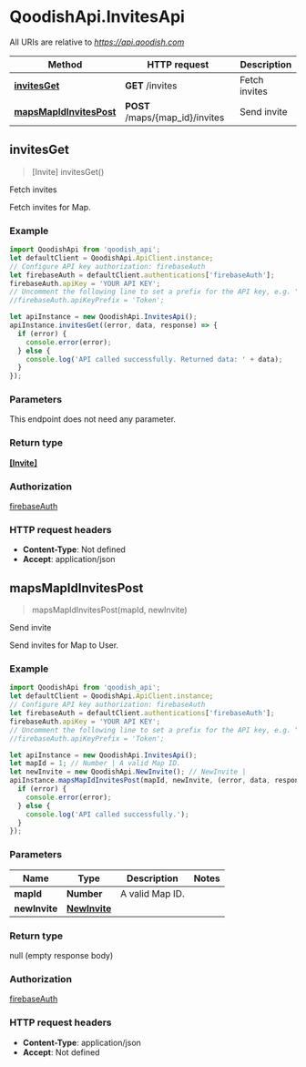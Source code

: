 # QoodishApi.InvitesApi

All URIs are relative to *https://api.qoodish.com*

Method | HTTP request | Description
------------- | ------------- | -------------
[**invitesGet**](InvitesApi.md#invitesGet) | **GET** /invites | Fetch invites
[**mapsMapIdInvitesPost**](InvitesApi.md#mapsMapIdInvitesPost) | **POST** /maps/{map_id}/invites | Send invite



## invitesGet

> [Invite] invitesGet()

Fetch invites

Fetch invites for Map.

### Example

```javascript
import QoodishApi from 'qoodish_api';
let defaultClient = QoodishApi.ApiClient.instance;
// Configure API key authorization: firebaseAuth
let firebaseAuth = defaultClient.authentications['firebaseAuth'];
firebaseAuth.apiKey = 'YOUR API KEY';
// Uncomment the following line to set a prefix for the API key, e.g. "Token" (defaults to null)
//firebaseAuth.apiKeyPrefix = 'Token';

let apiInstance = new QoodishApi.InvitesApi();
apiInstance.invitesGet((error, data, response) => {
  if (error) {
    console.error(error);
  } else {
    console.log('API called successfully. Returned data: ' + data);
  }
});
```

### Parameters

This endpoint does not need any parameter.

### Return type

[**[Invite]**](Invite.md)

### Authorization

[firebaseAuth](../README.md#firebaseAuth)

### HTTP request headers

- **Content-Type**: Not defined
- **Accept**: application/json


## mapsMapIdInvitesPost

> mapsMapIdInvitesPost(mapId, newInvite)

Send invite

Send invites for Map to User.

### Example

```javascript
import QoodishApi from 'qoodish_api';
let defaultClient = QoodishApi.ApiClient.instance;
// Configure API key authorization: firebaseAuth
let firebaseAuth = defaultClient.authentications['firebaseAuth'];
firebaseAuth.apiKey = 'YOUR API KEY';
// Uncomment the following line to set a prefix for the API key, e.g. "Token" (defaults to null)
//firebaseAuth.apiKeyPrefix = 'Token';

let apiInstance = new QoodishApi.InvitesApi();
let mapId = 1; // Number | A valid Map ID.
let newInvite = new QoodishApi.NewInvite(); // NewInvite | 
apiInstance.mapsMapIdInvitesPost(mapId, newInvite, (error, data, response) => {
  if (error) {
    console.error(error);
  } else {
    console.log('API called successfully.');
  }
});
```

### Parameters


Name | Type | Description  | Notes
------------- | ------------- | ------------- | -------------
 **mapId** | **Number**| A valid Map ID. | 
 **newInvite** | [**NewInvite**](NewInvite.md)|  | 

### Return type

null (empty response body)

### Authorization

[firebaseAuth](../README.md#firebaseAuth)

### HTTP request headers

- **Content-Type**: application/json
- **Accept**: Not defined


